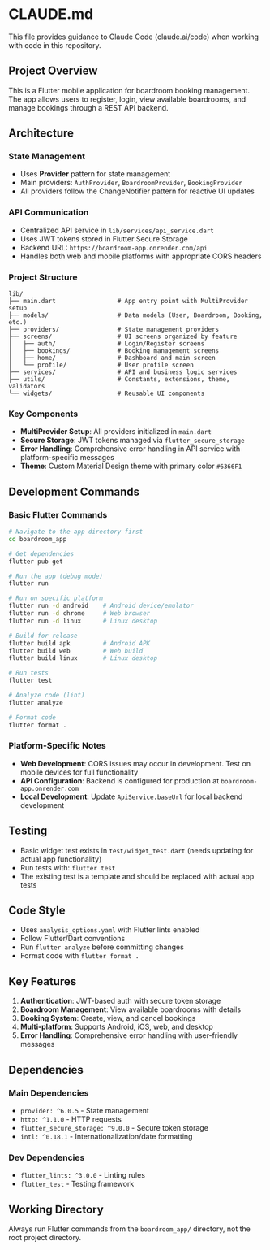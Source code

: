 # CLAUDE.md

This file provides guidance to Claude Code (claude.ai/code) when working with code in this repository.

## Project Overview

This is a Flutter mobile application for boardroom booking management. The app allows users to register, login, view available boardrooms, and manage bookings through a REST API backend.

## Architecture

### State Management
- Uses **Provider** pattern for state management
- Main providers: `AuthProvider`, `BoardroomProvider`, `BookingProvider`
- All providers follow the ChangeNotifier pattern for reactive UI updates

### API Communication
- Centralized API service in `lib/services/api_service.dart`
- Uses JWT tokens stored in Flutter Secure Storage
- Backend URL: `https://boardroom-app.onrender.com/api`
- Handles both web and mobile platforms with appropriate CORS headers

### Project Structure
```
lib/
├── main.dart                 # App entry point with MultiProvider setup
├── models/                   # Data models (User, Boardroom, Booking, etc.)
├── providers/                # State management providers
├── screens/                  # UI screens organized by feature
│   ├── auth/                 # Login/Register screens
│   ├── bookings/             # Booking management screens
│   ├── home/                 # Dashboard and main screen
│   └── profile/              # User profile screen
├── services/                 # API and business logic services
├── utils/                    # Constants, extensions, theme, validators
└── widgets/                  # Reusable UI components
```

### Key Components
- **MultiProvider Setup**: All providers initialized in `main.dart`
- **Secure Storage**: JWT tokens managed via `flutter_secure_storage`
- **Error Handling**: Comprehensive error handling in API service with platform-specific messages
- **Theme**: Custom Material Design theme with primary color `#6366F1`

## Development Commands

### Basic Flutter Commands
```bash
# Navigate to the app directory first
cd boardroom_app

# Get dependencies
flutter pub get

# Run the app (debug mode)
flutter run

# Run on specific platform
flutter run -d android    # Android device/emulator
flutter run -d chrome     # Web browser
flutter run -d linux      # Linux desktop

# Build for release
flutter build apk         # Android APK
flutter build web         # Web build
flutter build linux       # Linux desktop

# Run tests
flutter test

# Analyze code (lint)
flutter analyze

# Format code
flutter format .
```

### Platform-Specific Notes
- **Web Development**: CORS issues may occur in development. Test on mobile devices for full functionality
- **API Configuration**: Backend is configured for production at `boardroom-app.onrender.com`
- **Local Development**: Update `ApiService.baseUrl` for local backend development

## Testing

- Basic widget test exists in `test/widget_test.dart` (needs updating for actual app functionality)
- Run tests with: `flutter test`
- The existing test is a template and should be replaced with actual app tests

## Code Style

- Uses `analysis_options.yaml` with Flutter lints enabled
- Follow Flutter/Dart conventions
- Run `flutter analyze` before committing changes
- Format code with `flutter format .`

## Key Features

1. **Authentication**: JWT-based auth with secure token storage
2. **Boardroom Management**: View available boardrooms with details
3. **Booking System**: Create, view, and cancel bookings
4. **Multi-platform**: Supports Android, iOS, web, and desktop
5. **Error Handling**: Comprehensive error handling with user-friendly messages

## Dependencies

### Main Dependencies
- `provider: ^6.0.5` - State management
- `http: ^1.1.0` - HTTP requests
- `flutter_secure_storage: ^9.0.0` - Secure token storage
- `intl: ^0.18.1` - Internationalization/date formatting

### Dev Dependencies  
- `flutter_lints: ^3.0.0` - Linting rules
- `flutter_test` - Testing framework

## Working Directory
Always run Flutter commands from the `boardroom_app/` directory, not the root project directory.